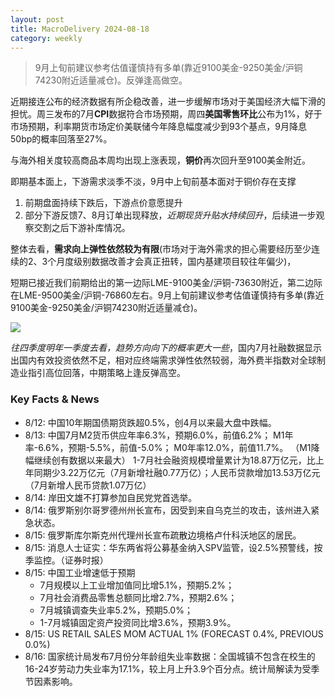 ```yaml
---
layout: post
title: MacroDelivery 2024-08-18
category: weekly
---
```


> 9月上旬前建议参考估值谨慎持有多单(靠近9100美金-9250美金/沪铜74230附近适量减仓)。反弹逢高做空。

近期接连公布的经济数据有所企稳改善，进一步缓解市场对于美国经济大幅下滑的担忧。周三发布的7月**CPI**数据符合市场预期，周四**美国零售环比**公布为1%，好于市场预期，利率期货市场定价美联储今年降息幅度减少到93个基点，9月降息50bp的概率回落至27%。

与海外相关度较高商品本周均出现上涨表现，**铜价**再次回升至9100美金附近。

即期基本面上，下游需求淡季不淡，9月中上旬前基本面对于铜价存在支撑

1. 前期盘面持续下跌后，下游点价意愿提升
2. 部分下游反馈7、8月订单出现释放，*近期现货升贴水持续回升*，后续进一步观察交割之后下游补库情况。

整体去看，**需求向上弹性依然较为有限**(市场对于海外需求的担心需要经历至少连续的2、3个月度级别数据改善才会真正扭转，国内基建项目较往年偏少)，

短期已接近我们前期给出的第一边际LME-9100美金/沪铜-73630附近，第二边际在LME-9500美金/沪铜-76860左右。9月上旬前建议参考估值谨慎持有多单(靠近9100美金-9250美金/沪铜74230附近适量减仓)。

![](https://crsando.github.io/images/2024-08-16-copper-2.png)

*往四季度明年一季度去看，趋势方向向下的概率更大一些*，国内7月社融数据显示出国内有效投资依然不足，相对应终端需求弹性依然较弱，海外费半指数对全球制造业指引高位回落，中期策略上逢反弹高空。

### Key Facts & News

- 8/12: 中国10年期国债期货跌超0.5%，创4月以来最大盘中跌幅。
- 8/13: 中国7月M2货币供应年率6.3%，预期6.0%，前值6.2%； M1年率-6.6%，预期-5.5%，前值-5.0%； M0年率12.0%，前值11.7%。 （M1降幅继续创有数据以来最大） 1-7月社会融资规模增量累计为18.87万亿元，比上年同期少3.22万亿元（7月新增社融0.77万亿）；人民币贷款增加13.53万亿元（7月新增人民币贷款1.07万亿）
- 8/14: 岸田文雄不打算参加自民党党首选举。
- 8/14: 俄罗斯别尔哥罗德州州长宣布，因受到来自乌克兰的攻击，该州进入紧急状态。
- 8/15: 俄罗斯库尔斯克州代理州长宣布疏散边境格卢什科沃地区的居民。
- 8/15: 消息人士证实：华东两省将公募基金纳入SPV监管，设2.5%预警线，按季监控。（证券时报）
- 8/15: 中国工业增速低于预期
    - 7月规模以上工业增加值同比增5.1%，预期5.2%；
    - 7月社会消费品零售总额同比增2.7%，预期2.6%；
    - 7月城镇调查失业率5.2%，预期5.0%；
    - 1-7月城镇固定资产投资同比增3.6%，预期3.9%。
- 8/15: US RETAIL SALES MOM ACTUAL 1% (FORECAST 0.4%, PREVIOUS 0.0%)
- 8/16: 国家统计局发布7月份分年龄组失业率数据：全国城镇不包含在校生的16-24岁劳动力失业率为17.1%，较上月上升3.9个百分点。统计局解读为受季节因素影响。